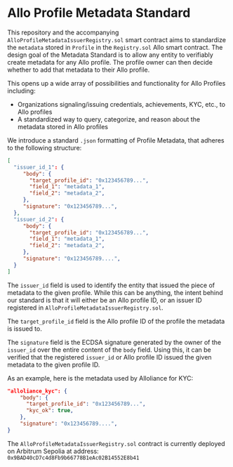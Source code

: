 # Allo Profile Metadata Standard    

This repository and the accompanying `AlloProfileMetadataIssuerRegistry.sol` smart contract aims to standardize the `metadata` stored in `Profile` in the `Registry.sol` Allo smart contract. The design goal of the Metadata Standard is to allow any entity to verifiably create metadata for any Allo profile. The profile owner can then decide whether to add that metadata to their Allo profile. 

This opens up a wide array of possibilities and functionality for Allo Profiles including:
- Organizations signaling/issuing credentials, achievements, KYC, etc., to Allo profiles
- A standardized way to query, categorize, and reason about the metadata stored in Allo profiles

We introduce a standard `.json` formatting of Profile Metadata, that adheres to the following structure:    
```json
[
  "issuer_id_1": {
     "body": {
       "target_profile_id": "0x123456789...",
       "field_1": "metadata_1",
       "field_2": "metadata_2",
     },
     "signature": "0x123456789...",
  },
  "issuer_id_2": {
     "body": {
       "target_profile_id": "0x123456789...",
       "field_1": "metadata_1",
       "field_2": "metadata_2",
     },
     "signature": "0x123456789....",
  }
]
```

The `issuer_id` field is used to identify the entity that issued the piece of metadata to the given profile. While this can be anything, the intent behind our standard is that it will either be an Allo profile ID, or an issuer ID registered in `AlloProfileMetadataIssuerRegistry.sol`.

The `target_profile_id` field is the Allo profile ID of the profile the metadata is issued to.

The `signature` field is the ECDSA signature generated by the owner of the `issuer_id` over the entire content of the `body` field. Using this, it can be verified that the registered `issuer_id` or Allo profile ID issued the given metadata to the given profile ID.

As an example, here is the metadata used by Alloliance for KYC:
```json
"alloliance_kyc": {
    "body": {
      "target_profile_id": "0x123456789...",
      "kyc_ok": true,
    },
    "signature": "0x123456789....",
}
```

The `AlloProfileMetadataIssuerRegistry.sol` contract is currently deployed on Arbitrum Sepolia at address: `0x9BAD40cD7c4d8Fb9b66778B1eAc02B14552E8b41`
